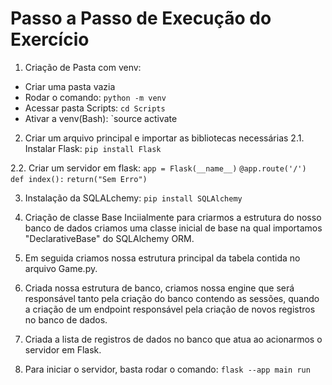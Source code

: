 # Passo a Passo de Execução do Exercício 
1. Criação de Pasta com venv:

- Criar uma pasta vazia 
- Rodar o comando: 
`python -m venv`
- Acessar pasta Scripts:
`cd Scripts`
- Ativar a venv(Bash): 
`source activate

2. Criar um arquivo principal e importar as bibliotecas necessárias
  2.1. Instalar Flask: 
    `pip install Flask`

  2.2. Criar um servidor em flask: 
  `app = Flask(__name__)`
    `@app.route('/')`
    ` def index():`
      `return("Sem Erro")`

3. Instalação da SQLALchemy:
`pip install SQLAlchemy`

4. Criação de classe Base 
Inciialmente para criarmos a estrutura do nosso banco de dados criamos uma classe inicial de base na qual importamos "DeclarativeBase" do SQLAlchemy ORM. 

5. Em seguida criamos nossa estrutura principal da tabela contida no arquivo Game.py. 

6. Criada nossa estrutura de banco, criamos nossa engine que será responsável tanto pela criação do banco contendo as sessões, quando a criação de um endpoint responsável pela criação de novos registros no banco de dados. 

7. Criada a lista de registros de dados no banco que atua ao acionarmos o servidor em Flask. 

8. Para iniciar o servidor, basta rodar o comando: 
`flask --app main run ` 